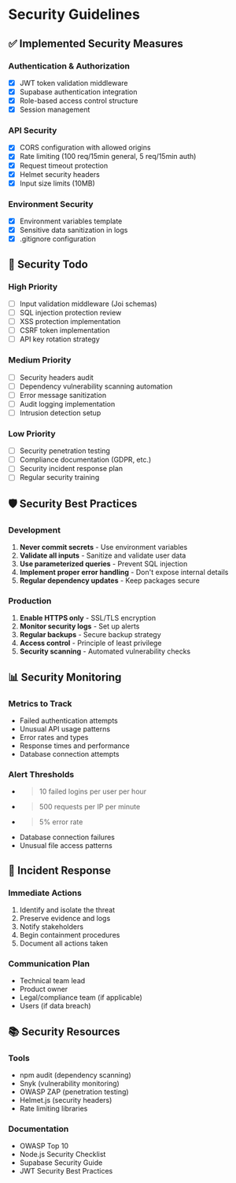 # Security Guidelines

## ✅ Implemented Security Measures

### Authentication & Authorization
- [x] JWT token validation middleware
- [x] Supabase authentication integration
- [x] Role-based access control structure
- [x] Session management

### API Security
- [x] CORS configuration with allowed origins
- [x] Rate limiting (100 req/15min general, 5 req/15min auth)
- [x] Request timeout protection
- [x] Helmet security headers
- [x] Input size limits (10MB)

### Environment Security
- [x] Environment variables template
- [x] Sensitive data sanitization in logs
- [x] .gitignore configuration

## 🔄 Security Todo

### High Priority
- [ ] Input validation middleware (Joi schemas)
- [ ] SQL injection protection review
- [ ] XSS protection implementation
- [ ] CSRF token implementation
- [ ] API key rotation strategy

### Medium Priority  
- [ ] Security headers audit
- [ ] Dependency vulnerability scanning automation
- [ ] Error message sanitization
- [ ] Audit logging implementation
- [ ] Intrusion detection setup

### Low Priority
- [ ] Security penetration testing
- [ ] Compliance documentation (GDPR, etc.)
- [ ] Security incident response plan
- [ ] Regular security training

## 🛡️ Security Best Practices

### Development
1. **Never commit secrets** - Use environment variables
2. **Validate all inputs** - Sanitize and validate user data
3. **Use parameterized queries** - Prevent SQL injection
4. **Implement proper error handling** - Don't expose internal details
5. **Regular dependency updates** - Keep packages secure

### Production
1. **Enable HTTPS only** - SSL/TLS encryption
2. **Monitor security logs** - Set up alerts
3. **Regular backups** - Secure backup strategy
4. **Access control** - Principle of least privilege
5. **Security scanning** - Automated vulnerability checks

## 📊 Security Monitoring

### Metrics to Track
- Failed authentication attempts
- Unusual API usage patterns
- Error rates and types
- Response times and performance
- Database connection attempts

### Alert Thresholds
- >10 failed logins per user per hour
- >500 requests per IP per minute
- >5% error rate
- Database connection failures
- Unusual file access patterns

## 🚨 Incident Response

### Immediate Actions
1. Identify and isolate the threat
2. Preserve evidence and logs
3. Notify stakeholders
4. Begin containment procedures
5. Document all actions taken

### Communication Plan
- Technical team lead
- Product owner
- Legal/compliance team (if applicable)
- Users (if data breach)

## 📚 Security Resources

### Tools
- npm audit (dependency scanning)
- Snyk (vulnerability monitoring)
- OWASP ZAP (penetration testing)
- Helmet.js (security headers)
- Rate limiting libraries

### Documentation
- OWASP Top 10
- Node.js Security Checklist
- Supabase Security Guide
- JWT Security Best Practices 
